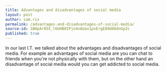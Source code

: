 ```yaml
---
title: Advantages and disadvantages of social media
layout: post
author: sam.rix
permalink: /advantages-and-disadvantages-of-social-media/
source-id: 1BHpAr05X_l6UHB0IPjo4nAUao1pvErgE89d8OdnGp2c
published: true
---
```

In our last I.T. we talked about the advantages and disadvantages of social media. For example an advantages of social media are you can chat to friends when you're not physically with them, but on the other hand an disadvantage of social media would you can get addicted to social media.

